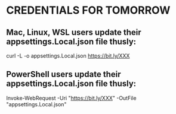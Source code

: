 # CREDENTIALS FOR TOMORROW

## Mac, Linux, WSL users update their appsettings.Local.json file thusly:
curl -L -o appsettings.Local.json https://bit.ly/XXX

## PowerShell  users update their appsettings.Local.json file thusly:

Invoke-WebRequest -Uri "https://bit.ly/XXX" -OutFile "appsettings.Local.json"
